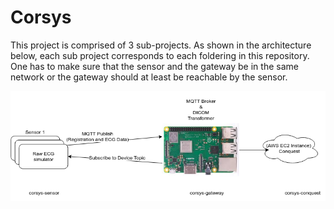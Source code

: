 # Corsys

This project is comprised of 3 sub-projects. As shown in the architecture below, each sub project corresponds to each foldering in this repository. One has to make sure that the sensor and the gateway be in the same network or the gateway should at least be reachable by the sensor.

![CorsysArch](Corsys-GeneralArchitectureGit.png)

